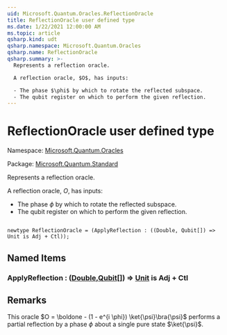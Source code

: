 ```yaml
---
uid: Microsoft.Quantum.Oracles.ReflectionOracle
title: ReflectionOracle user defined type
ms.date: 1/22/2021 12:00:00 AM
ms.topic: article
qsharp.kind: udt
qsharp.namespace: Microsoft.Quantum.Oracles
qsharp.name: ReflectionOracle
qsharp.summary: >-
  Represents a reflection oracle.

  A reflection oracle, $O$, has inputs:

  - The phase $\phi$ by which to rotate the reflected subspace.
  - The qubit register on which to perform the given reflection.
---
```


# ReflectionOracle user defined type

Namespace: [Microsoft.Quantum.Oracles](xref:Microsoft.Quantum.Oracles)

Package: [Microsoft.Quantum.Standard](https://nuget.org/packages/Microsoft.Quantum.Standard)


Represents a reflection oracle.A reflection oracle, $O$, has inputs:- The phase $\phi$ by which to rotate the reflected subspace.- The qubit register on which to perform the given reflection.

```qsharp

newtype ReflectionOracle = (ApplyReflection : ((Double, Qubit[]) => Unit is Adj + Ctl));
```



## Named Items

### ApplyReflection : ([Double](xref:microsoft.quantum.lang-ref.double),[Qubit](xref:microsoft.quantum.lang-ref.qubit)[]) => [Unit](xref:microsoft.quantum.lang-ref.unit)  is Adj + Ctl



## Remarks

This oracle $O = \boldone - (1 - e^{i \phi}) \ket{\psi}\bra{\psi}$performs a partial reflection by a phase $\phi$ about a single pure state$\ket{\psi}$.